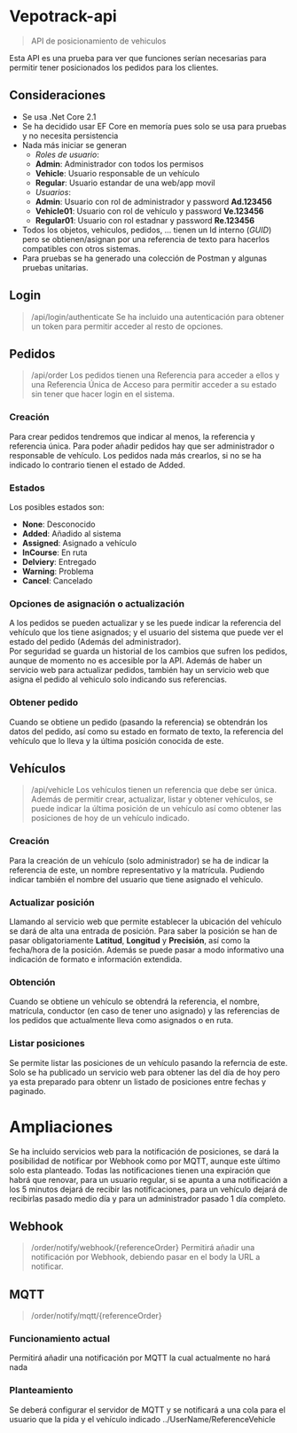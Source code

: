 # Vepotrack-api
> API de posicionamiento de vehiculos

Esta API es una prueba para ver que funciones serían necesarias para permitir tener posicionados los pedidos para los clientes.

## Consideraciones
+ Se usa .Net Core 2.1
+ Se ha decidido usar EF Core en memoría pues solo se usa para pruebas y no necesita persistencia
+ Nada más iniciar se generan
  + *Roles de usuario*:
   + **Admin**: Administrador con todos los permisos
   + **Vehicle**: Usuario responsable de un vehículo
   + **Regular**: Usuario estandar de una web/app movil
  + *Usuarios*: 
   + **Admin**: Usuario con rol de administrador y password **Ad.123456**
   + **Vehicle01**: Usuario con rol de vehículo y password **Ve.123456**
   + **Regular01**: Usuario con rol estadnar y password **Re.123456**
+ Todos los objetos, vehiculos, pedidos, ... tienen un Id interno (*GUID*) pero se obtienen/asignan por una referencia de texto para hacerlos compatibles con otros sistemas.  
+ Para pruebas se ha generado una colección de Postman y algunas pruebas unitarias. 
## Login
> /api/login/authenticate
Se ha incluido una autenticación para obtener un token para permitir acceder al resto de opciones.  
## Pedidos
> /api/order
Los pedidos tienen una Referencia para acceder a ellos y una Referencia Única de Acceso para permitir acceder a su estado sin tener que hacer login en el sistema. 
### Creación
Para crear pedidos tendremos que indicar al menos, la referencia y referencia única. 
Para poder añadir pedidos hay que ser administrador o responsable de vehículo.
Los pedidos nada más crearlos, si no se ha indicado lo contrario tienen el estado de Added. 
### Estados
Los posibles estados son:
+ **None**: Desconocido 
+ **Added**: Añadido al sistema
+ **Assigned**: Asignado a vehículo
+ **InCourse**: En ruta
+ **Delviery**: Entregado
+ **Warning**: Problema
+ **Cancel**: Cancelado
### Opciones de asignación o actualización
A los pedidos se pueden actualizar y se les puede indicar la referencia del vehículo que los tiene asignados; y el usuario del sistema que puede ver el estado del pedido (Además del administrador).  
Por seguridad se guarda un historial de los cambios que sufren los pedidos, aunque de momento no es accesible por la API.
Además de haber un servicio web para actualizar pedidos, también hay un servicio web que asigna el pedido al vehiculo solo indicando sus referencias. 
### Obtener pedido
Cuando se obtiene un pedido (pasando la referencia) se obtendrán los datos del pedido, así como su estado en formato de texto, la referencia del vehículo que lo lleva y la última posición conocida de este.

## Vehículos
> /api/vehicle
Los vehículos tienen un referencia que debe ser única. Además de permitir crear, actualizar, listar y obtener vehículos, se puede indicar la última posición de un vehículo así como obtener las posiciones de hoy de un vehículo indicado.
### Creación
Para la creación de un vehículo (solo administrador) se ha de indicar la referencia de este, un nombre representativo y la matrícula. 
Pudiendo indicar también el nombre del usuario que tiene asignado el vehículo.  
### Actualizar posición
Llamando al servicio web que permite establecer la ubicación del vehículo se dará de alta una entrada de posición. Para saber la posición se han de pasar obligatoriamente **Latitud**, **Longitud** y **Precisión**, así como la fecha/hora de la posición. Además se puede pasar a modo informativo una indicación de formato e información extendida.   
### Obtención 
Cuando se obtiene un vehículo se obtendrá la referencia, el nombre, matrícula, conductor (en caso de tener uno asignado) y las referencias de los pedidos que actualmente lleva como asignados o en ruta. 
### Listar posiciones
Se permite listar las posiciones de un vehículo pasando la referncia de este. Solo se ha publicado un servicio web para obtener las del día de hoy pero ya esta preparado para obtenr un listado de posiciones entre fechas y paginado. 

# Ampliaciones
Se ha incluido servicios web para la notificación de posiciones, se dará la posibilidad de notificar por Webhook como por MQTT, aunque este último solo esta planteado. Todas las notificaciones tienen una expiración que habrá que renovar, para un usuario regular, si se apunta a una notificación a los 5 minutos dejará de recibir las notificaciones, para un vehículo dejará de recibirlas pasado medio día y para un administrador pasado 1 día completo.
## Webhook
> /order/notify/webhook/{referenceOrder}
Permitirá añadir una notificación por Webhook, debiendo pasar en el body la URL a notificar. 
## MQTT
> /order/notify/mqtt/{referenceOrder}
### Funcionamiento actual 
Permitirá añadir una notificación por MQTT la cual actualmente no hará nada
### Planteamiento
Se deberá configurar el servidor de MQTT y se notificará a una cola para el usuario que la pida y el vehículo indicado ../UserName/ReferenceVehicle 
